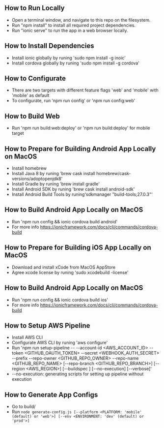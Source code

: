 ## How to Run Locally

- Open a terminal window, and navigate to this repo on the filesystem.
- Run "npm install" to install all required project dependencies.
- Run "ionic serve" to run the app in a web browser locally.

## How to Install Dependencies

- Install ionic globally by runing 'sudo npm install -g inoic'
- Install cordova globally by runing 'sudo npm install -g cordova'

## How to Configurate

- There are two targets with different feature flags 'web' and 'mobile' with 'mobile' as default
- To configurate, run 'npm run config' or 'npm run config:web'

## How to Build Web

- Run 'npm run build:web:deploy' or 'npm run build:deploy' for mobile target

## How to Prepare for Building Android App Locally on MacOS

- Install homebrew
- Install Java 8 by runing 'brew cask install homebrew/cask-versions/adoptopenjdk8'
- Install Gradle by runing 'brew install gradle'
- Install Android SDK by runing 'brew cask install android-sdk'
- Install Android Build Tools by runing'sdkmanager "build-tools;27.0.3"'

## How to Build Android App Locally on MacOS

- Run 'npm run config && ionic cordova build android'
- For more info https://ionicframework.com/docs/cli/commands/cordova-build

## How to Prepare for Building iOS App Locally on MacOS

- Download and install xCode from MacOS AppStore
- Agree xcode license by runing 'sudo xcodebuild -license'

## How to Build Android App Locally on MacOS

- Run 'npm run config && ionic cordova build ios'
- For more info https://ionicframework.com/docs/cli/commands/cordova-build

## How to Setup AWS Pipeline

- Install AWS CLI
- Configurate AWS CLI by runing 'aws configure'
- Run 'npm run setup-pipeline -- --account-id <AWS_ACCOUNT_ID> --token <GITHUB_OAUTH_TOKEN> --secret <WEBHOOK_AUTH_SECRET> --prefix <PREFIX> --repo-owner <GITHUB_REPO_OWNER> --repo-name <GITHUB_REPO_NAME> [--repo-branch <GITHUB_REPO_BRANCH>] [--region <AWS_REGION>] [--buildspec <BUILDSPEC>] [--no-execution] [--verbose]' 
- --no-execution: generating scripts for setting up pipeline without execution

## How to Generate App Configs

- Go to build/
- Run `node generate-config.js [--platform <PLATFORM: 'mobile' (default) or 'web'>] [--env <ENVIRONMENT: 'dev' (default) or 'prod'>]`
